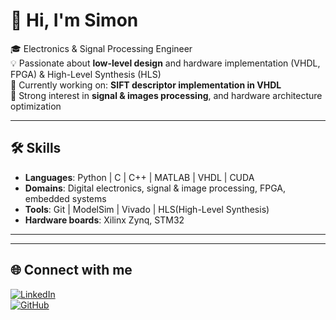 # 👋 Hi, I'm Simon

🎓 Electronics & Signal Processing Engineer  
💡 Passionate about **low-level design** and hardware implementation (VHDL, FPGA) & High-Level Synthesis (HLS)  
🧩 Currently working on: **SIFT descriptor implementation in VHDL**  
🔬 Strong interest in **signal & images processing**, and hardware architecture optimization  

---

## 🛠️ Skills
- **Languages**: Python | C | C++ | MATLAB | VHDL | CUDA
- **Domains**: Digital electronics, signal & image processing, FPGA, embedded systems  
- **Tools**: Git | ModelSim | Vivado | HLS(High-Level Synthesis)  
- **Hardware boards**: Xilinx Zynq, STM32

---

<!-- a mettre quand cela sera plus glorieux -->

<!-- ## 📊 GitHub Stats
![GitHub Stats](https://github-readme-stats.vercel.app/api?username=Sim0nLien&show_icons=true&theme=light)  

![Top Languages](https://github-readme-stats.vercel.app/api/top-langs/?username=Sim0nLien&layout=compact&theme=light)   -->

---

## 🌐 Connect with me
[![LinkedIn](https://img.shields.io/badge/LinkedIn-0077B5?style=for-the-badge&logo=linkedin&logoColor=white)](https://www.linkedin.com/in/simon-lienard/)  
[![GitHub](https://img.shields.io/badge/GitHub-181717?style=for-the-badge&logo=github&logoColor=white)](https://github.com/Sim0nLien/Sim0nLien#/)  

